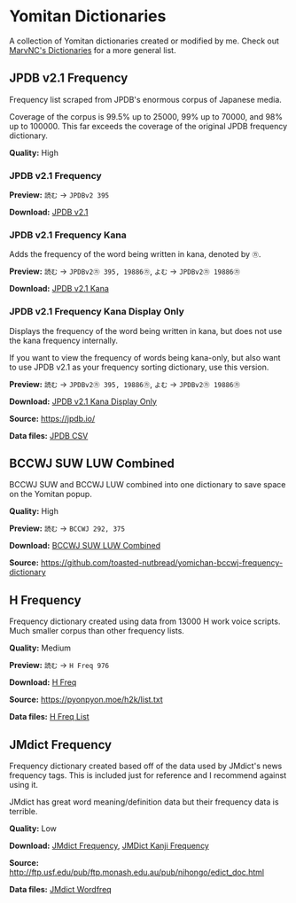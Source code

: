# Yomitan Dictionaries

A collection of Yomitan dictionaries created or modified by me. Check out [MarvNC's Dictionaries](https://github.com/MarvNC/yomichan-dictionaries) for a more general list.

## JPDB v2.1 Frequency

Frequency list scraped from JPDB's enormous corpus of Japanese media.

Coverage of the corpus is 99.5% up to 25000, 99% up to 70000, and 98% up to 100000. This far exceeds the coverage of the original JPDB frequency dictionary.

**Quality:** High

### JPDB v2.1 Frequency

**Preview:** `読む` -> `JPDBv2 395`

**Download:** [JPDB v2.1](./dictionaries/JPDB_v2.1_2024-05-26.zip)

### JPDB v2.1 Frequency Kana

Adds the frequency of the word being written in kana, denoted by `㋕`.

**Preview:** `読む` -> `JPDBv2㋕ 395, 19886㋕`, `よむ` -> `JPDBv2㋕ 19886㋕`

**Download:** [JPDB v2.1 Kana](./dictionaries/JPDB_v2.1_kana_2024-05-26.zip)

### JPDB v2.1 Frequency Kana Display Only

Displays the frequency of the word being written in kana, but does not use the kana frequency internally.

If you want to view the frequency of words being kana-only, but also want to use JPDB v2.1 as your frequency sorting dictionary, use this version.

**Preview:** `読む` -> `JPDBv2㋕ 395, 19886㋕`, `よむ` -> `JPDBv2㋕ 19886㋕`

**Download:** [JPDB v2.1 Kana Display Only](./dictionaries/JPDB_v2.1_kana_display_only.zip)

**Source:** https://jpdb.io/

**Data files:** [JPDB CSV](./data/jpdb_v2.1_freq_list_2024-05-26.csv)

## BCCWJ SUW LUW Combined

BCCWJ SUW and BCCWJ LUW combined into one dictionary to save space on the Yomitan popup.

**Quality:** High

**Preview:** `読む` -> `BCCWJ 292, 375`

**Download:** [BCCWJ SUW LUW Combined](./dictionaries/BCCWJ_SUW_LUW_combined.zip)

**Source:** https://github.com/toasted-nutbread/yomichan-bccwj-frequency-dictionary

## H Frequency

Frequency dictionary created using data from 13000 H work voice scripts. Much smaller corpus than other frequency lists.

**Quality:** Medium

**Preview:** `読む` -> `H Freq 976`

**Download:** [H Freq](./dictionaries/H_Freq.zip)

**Source:** https://pyonpyon.moe/h2k/list.txt

**Data files:** [H Freq List](./data/h_freq_list.tsv)

## JMdict Frequency

Frequency dictionary created based off of the data used by JMdict's news frequency tags. This is included just for reference and I recommend against using it.

JMdict has great word meaning/definition data but their frequency data is terrible.

**Quality:** Low

**Download:** [JMdict Frequency](./dictionaries/jmdict_freq.zip), [JMDict Kanji Frequency](./dictionaries/jmdict_kanji_freq.zip)

**Source:** http://ftp.usf.edu/pub/ftp.monash.edu.au/pub/nihongo/edict_doc.html

**Data files:** [JMdict Wordfreq](./data/jmdict_wordfreq.zip)
